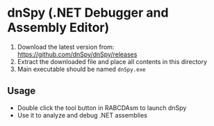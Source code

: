 # dnSpy (.NET Debugger and Assembly Editor)

1. Download the latest version from: https://github.com/dnSpy/dnSpy/releases
2. Extract the downloaded file and place all contents in this directory
3. Main executable should be named `dnSpy.exe`

## Usage
- Double click the tool button in RABCDAsm to launch dnSpy
- Use it to analyze and debug .NET assemblies

